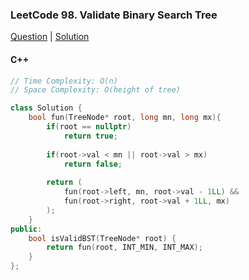 ### LeetCode 98. Validate Binary Search Tree

[Question](https://leetcode.com/problems/validate-binary-search-tree/)
| [Solution](https://leetcode.com/submissions/detail/581948292/)

#### C++
```c++
// Time Complexity: O(n)
// Space Complexity: O(height of tree)

class Solution {
    bool fun(TreeNode* root, long mn, long mx){
        if(root == nullptr)
            return true;
        
        if(root->val < mn || root->val > mx)
            return false;
        
        return (
            fun(root->left, mn, root->val - 1LL) &&
            fun(root->right, root->val + 1LL, mx)
        );
    }
public:
    bool isValidBST(TreeNode* root) {
        return fun(root, INT_MIN, INT_MAX);
    }
};
```